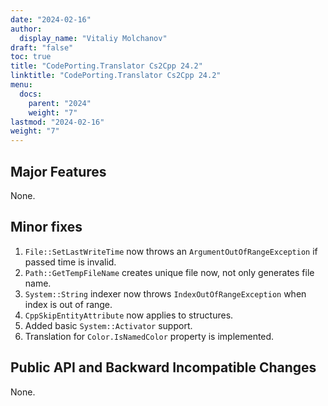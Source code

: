 ```yaml
---
date: "2024-02-16"
author:
  display_name: "Vitaliy Molchanov"
draft: "false"
toc: true
title: "CodePorting.Translator Cs2Cpp 24.2"
linktitle: "CodePorting.Translator Cs2Cpp 24.2"
menu:
  docs:
    parent: "2024"
    weight: "7"
lastmod: "2024-02-16"
weight: "7"
---
```


## Major Features ##

None.

## Minor fixes ##

1. `File::SetLastWriteTime` now throws an `ArgumentOutOfRangeException` if passed time is invalid.
1. `Path::GetTempFileName` creates unique file now, not only generates file name.
1. `System::String` indexer now throws `IndexOutOfRangeException` when index is out of range.
1. `CppSkipEntityAttribute` now applies to structures.
1. Added basic `System::Activator` support.
1. Translation for `Color.IsNamedColor` property is implemented.

## Public API and Backward Incompatible Changes ##

None.
